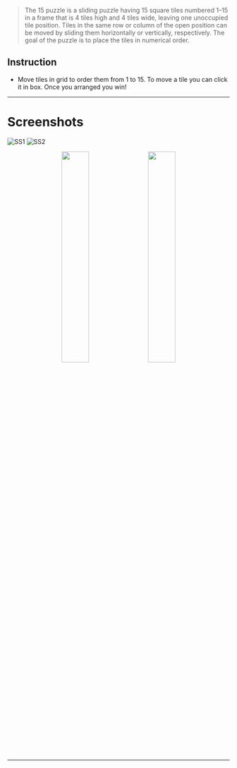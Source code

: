 > The 15 puzzle is a sliding puzzle having 15 square tiles numbered 1–15 in a frame that is 4 tiles high and 4 tiles wide, leaving one unoccupied tile position. Tiles in the same row or column of the open position can be moved by sliding them horizontally or vertically, respectively. The goal of the puzzle is to place the tiles in numerical order.


## Instruction

* Move tiles in grid to order them from 1 to 15. To move a tile you can click it in box. Once you arranged you win!
---



# Screenshots
![SS1](https://user-images.githubusercontent.com/64265337/164916976-fec4741b-2e0f-4428-9e92-65585f4df611.png)
![SS2](https://user-images.githubusercontent.com/64265337/164916979-600c09c4-7328-474b-9c28-ca624de8dcb2.png)
<p align="center" >
<img src="https://user-images.githubusercontent.com/64265337/164917073-41f9f04e-52e7-4215-8932-a36c946f85be.jpeg" width="35%"/>
&nbsp; &nbsp;
<img src="https://user-images.githubusercontent.com/64265337/164916956-ec831afd-85c3-4ca4-ba32-96d66e0bf9a5.jpeg"width="35%"/>
</p>

---



